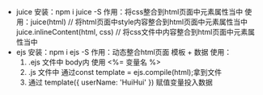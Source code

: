 - juice
  安装：npm i juice -S
  作用：将css整合到html页面中元素属性当中
  使用：juice(html) // 将html页面中style内容整合到html页面中元素属性当中
		juice.inlineContent(html, css) // 将css文件中内容整合到html页面中元素属性当中
- ejs
  安装：npm i ejs -S
  作用：动态整合html页面 模板 + 数据
  使用：
	1. .ejs 文件中 body内 使用 <%= 变量名 %>
	2. .js 文件中 通过const template = ejs.compile(html);拿到文件
	3. 通过 template({ userName: 'HuiHui' }) 赋值变量投入数据